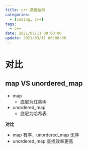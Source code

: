 ```yaml
---
title: c++ 数据结构
categories: 
  - [coding, c++]
tags:
  - c++
date: 2021/03/11 00:00:00
update: 2021/03/11 00:00:00
---
```


# 对比

## map VS unordered_map

- map
  - 底层为红黑树
- unordered_map
  - 底层为哈希表

**对比**

- map 有序，unordered_map 无序
- unordered_map 查找效率更高